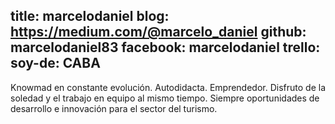 title: marcelodaniel
blog: https://medium.com/@marcelo_daniel
github: marcelodaniel83
facebook: marcelodaniel
trello: 
soy-de: CABA
---
Knowmad en constante evolución. Autodidacta. Emprendedor.
Disfruto de la soledad y el trabajo en equipo al mismo tiempo.
Siempre oportunidades de desarrollo e innovación para el sector del turismo.
